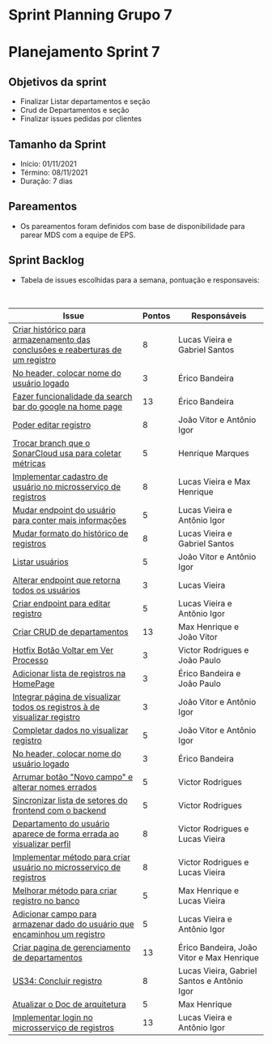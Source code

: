 # Sprint Planning Grupo 7

# Planejamento Sprint 7

## Objetivos da sprint

- Finalizar Listar departamentos e seção
- Crud de Departamentos e seção
- Finalizar issues pedidas por clientes

## Tamanho da Sprint

- Início: 01/11/2021
- Término: 08/11/2021
- Duração: 7 dias

## Pareamentos

- Os pareamentos foram definidos com base de disponibilidade para parear MDS com a equipe de EPS.

## Sprint Backlog

- Tabela de issues escolhidas para a semana, pontuação e responsaveis:

<br>

| Issue                                                                                                                                      | Pontos | Responsáveis                                |
| ------------------------------------------------------------------------------------------------------------------------------------------ | ------ | ------------------------------------------- |
| [Criar histórico para armazenamento das conclusões e reaberturas de um registro](https://github.com/fga-eps-mds/2021.1-Oraculo/issues/151) | 8      | Lucas Vieira e Gabriel Santos               |
| [No header, colocar nome do usuário logado](https://github.com/fga-eps-mds/2021.1-Oraculo/issues/151)                                      | 3      | Érico Bandeira                              |
| [Fazer funcionalidade da search bar do google na home page](https://github.com/fga-eps-mds/2021.1-Oraculo/issues/158)                      | 13     | Érico Bandeira                              |
| [Poder editar registro](https://github.com/fga-eps-mds/2021.1-Oraculo/issues/160)                                                          | 8      | João Vitor e Antônio Igor                   |
| [Trocar branch que o SonarCloud usa para coletar métricas](https://github.com/fga-eps-mds/2021.1-Oraculo/issues/167)                       | 5      | Henrique Marques                            |
| [Implementar cadastro de usuário no microsserviço de registros](https://github.com/fga-eps-mds/2021.1-Oraculo/issues/142)                  | 8      | Lucas Vieira e Max Henrique                 |
| [Mudar endpoint do usuário para conter mais informações](https://github.com/fga-eps-mds/2021.1-Oraculo/issues/150)                         | 5      | Lucas Vieira e Antônio Igor                 |
| [Mudar formato do histórico de registros](https://github.com/fga-eps-mds/2021.1-Oraculo/issues/164)                                        | 8      | Lucas Vieira e Gabriel Santos               |
| [Listar usuários](https://github.com/fga-eps-mds/2021.1-Oraculo/issues/159)                                                                | 5      | João Vitor e Antônio Igor                   |
| [Alterar endpoint que retorna todos os usuários](https://github.com/fga-eps-mds/2021.1-Oraculo/issues/162)                                 | 3      | Lucas Vieira                                |
| [Criar endpoint para editar registro](https://github.com/fga-eps-mds/2021.1-Oraculo/issues/161)                                            | 5      | Lucas Vieira e Antônio Igor                 |
| [Criar CRUD de departamentos](https://github.com/fga-eps-mds/2021.1-Oraculo/issues/146)                                                    | 13     | Max Henrique e João Vitor                   |
| [Hotfix Botão Voltar em Ver Processo](https://github.com/fga-eps-mds/2021.1-Oraculo/issues/157)                                            | 3      | Victor Rodrigues e João Paulo               |
| [Adicionar lista de registros na HomePage](https://github.com/fga-eps-mds/2021.1-Oraculo/issues/116)                                       | 3      | Érico Bandeira e João Paulo                 |
| [Integrar página de visualizar todos os registros à de visualizar registro](https://github.com/fga-eps-mds/2021.1-Oraculo/issues/148)      | 3      | João Vitor e Antônio Igor                   |
| [Completar dados no visualizar registro](https://github.com/fga-eps-mds/2021.1-Oraculo/issues/145)                                         | 5      | João Vitor e Antônio Igor                   |
| [No header, colocar nome do usuário logado](https://github.com/fga-eps-mds/2021.1-Oraculo/issues/151)                                      | 3      | Érico Bandeira                              |
| [Arrumar botão "Novo campo" e alterar nomes errados](https://github.com/fga-eps-mds/2021.1-Oraculo/issues/124)                             | 5      | Victor Rodrigues                            |
| [Sincronizar lista de setores do frontend com o backend](https://github.com/fga-eps-mds/2021.1-Oraculo/issues/124)                         | 5      | Victor Rodrigues                            |
| [Departamento do usuário aparece de forma errada ao visualizar perfil](https://github.com/fga-eps-mds/2021.1-Oraculo/issues/144)           | 8      | Victor Rodrigues e Lucas Vieira             |
| [Implementar método para criar usuário no microsserviço de registros](https://github.com/fga-eps-mds/2021.1-Oraculo/issues/144)            | 8      | Victor Rodrigues e Lucas Vieira             |
| [Melhorar método para criar registro no banco](https://github.com/fga-eps-mds/2021.1-Oraculo/issues/144)                                   | 5      | Max Henrique e Lucas Vieira                 |
| [Adicionar campo para armazenar dado do usuário que encaminhou um registro](https://github.com/fga-eps-mds/2021.1-Oraculo/issues/109)      | 5      | Lucas Vieira e Antônio Igor                 |
| [Criar pagina de gerenciamento de departamentos](https://github.com/fga-eps-mds/2021.1-Oraculo/issues/147)                                 | 13     | Érico Bandeira, João Vitor e Max Henrique   |
| [US34: Concluir registro](https://github.com/fga-eps-mds/2021.1-Oraculo/issues/88)                                                         | 8      | Lucas Vieira, Gabriel Santos e Antônio Igor |
| [Atualizar o Doc de arquitetura](https://github.com/fga-eps-mds/2021.1-Oraculo/issues/126)                                                 | 5      | Max Henrique                                |
| [Implementar login no microsserviço de registros](https://github.com/fga-eps-mds/2021.1-Oraculo/issues/126)                                | 13     | Lucas Vieira e Antônio Igor                 |
